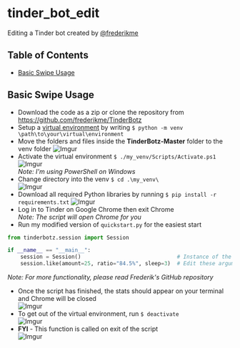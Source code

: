 # tinder_bot_edit
Editing a Tinder bot created by [@frederikme](https://github.com/frederikme)

## Table of Contents

- [Basic Swipe Usage](#basic-swipe-usage)


## Basic Swipe Usage
- Download the code as a zip or clone the repository from https://github.com/frederikme/TinderBotz
- Setup a [virtual environment](https://docs.python.org/3/library/venv.html) by writing `$ python -m venv \path\to\your\virtual\environment`
- Move the folders and files inside the **TinderBotz-Master** folder to the venv folder ![Imgur](https://imgur.com/ZDZMiHW.jpg)
- Activate the virtual environment `$ ./my_venv/Scripts/Activate.ps1` ![Imgur](https://imgur.com/WpKXp5p.jpg)<br>
*Note: I'm using PowerShell on Windows*
- Change directory into the venv `$ cd .\my_venv\` <br> ![Imgur](https://imgur.com/vjIJtzH.jpg)
- Download all required Python libraries by running `$ pip install -r requirements.txt` ![Imgur](https://imgur.com/JZpB56G.jpg)
- Log in to Tinder on Google Chrome then exit Chrome <br>
*Note: The script will open Chrome for you*
- Run my modified version of `quickstart.py` for the easiest start <br>
```python
from tinderbotz.session import Session

if __name__ == "__main__":
    session = Session()                              # Instance of the Session Class                
    session.like(amount=25, ratio="84.5%", sleep=3)  # Edit these arguments to your liking
```
*Note: For more functionality, please read Frederik's GitHub repository* <br>
- Once the script has finished, the stats should appear on your terminal and Chrome will be closed <br> ![Imgur](https://imgur.com/w6HWVpV.jpg) <br>
- To get out of the virtual environment, run `$ deactivate` <br> ![Imgur](https://imgur.com/6BTnak0.jpg) <br>
- **FYI** - This function is called on exit of the script <br> ![Imgur](https://imgur.com/WmzBaMr.jpg)
